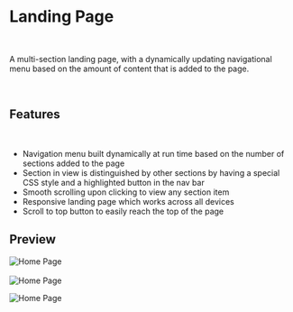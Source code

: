 # Landing Page

<br>



A multi-section landing page, with a dynamically updating navigational menu based on the amount of content that is added to the page.

<br>


## Features
<br>

- Navigation menu built dynamically at run time based on the number of sections added to the page
- Section in view is distinguished by other sections by having a special CSS style and a highlighted button in the nav bar
- Smooth scrolling upon clicking to view any section item
- Responsive landing page which works across all devices
- Scroll to top button to easily reach the top of the page





## Preview

![Home Page](home.png)
<br><br>
![Home Page](home1.png)

![Home Page](home2.png)
